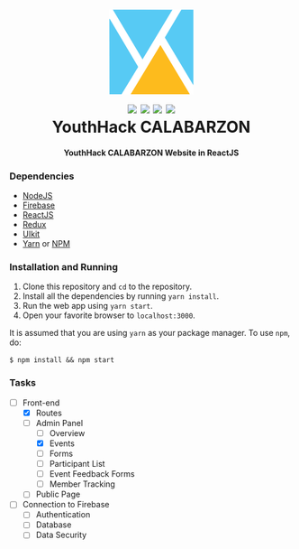 <h1 align="center">
  <img src="./src/assets/images/yhlogo.png" height="150px" />
  <br />
	<img src="https://img.shields.io/badge/yarn-v0.27.5-green.svg" />
	<img src="https://img.shields.io/badge/react-v15.6.1-green.svg" />
	<img src="https://img.shields.io/badge/uikit-v3.0.0--beta.25-green.svg" />
	<img src="https://img.shields.io/badge/firebase-v4.1.3-green.svg" />			
	<br />
  YouthHack CALABARZON
</h1>
<h4 align="center">YouthHack CALABARZON Website in ReactJS</h4>

### Dependencies
* [NodeJS](https://nodejs.org/)
* [Firebase](https://firebase.google.com/)
* [ReactJS](https://facebook.gitub.io/react/)
* [Redux](https://redux.js.org/)
* [UIkit](https://getuikit.com/)
* [Yarn](https://yarnpkg.com/) or [NPM](https://npmjs.com)

### Installation and Running
1. Clone this repository and `cd` to the repository.
2. Install all the dependencies by running `yarn install`.
3. Run the web app using `yarn start`.
4. Open your favorite browser to `localhost:3000`.

It is assumed that you are using `yarn` as your package manager. To use `npm`, do:
```
$ npm install && npm start
```

### Tasks
- [ ] Front-end
	- [x] Routes
	- [ ] Admin Panel
		- [ ] Overview
		- [x] Events
		- [ ] Forms
		- [ ] Participant List
		- [ ] Event Feedback Forms
		- [ ] Member Tracking
	- [ ] Public Page
- [ ] Connection to Firebase
	- [ ] Authentication
	- [ ] Database
	- [ ] Data Security

